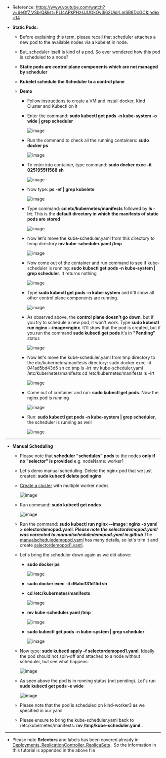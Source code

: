 - Reference: https://www.youtube.com/watch?v=6eGf7_VSbrQ&list=PLl4APkPHzsUUOkOv3i62UidrLmSB8DcGC&index=14

- **Static Pods:**
  - Before explaining this term, please recall that scheduler attaches a new pod to the available nodes via a kubelet in node. 

  - But, scheduler itself is kind of a pod. So ever wondered how this pod is scheduled to a node?

  - **Static pods are control plane components which are not managed by scheduler**

  - **Kubelet schedule the Scheduler to a control plane**   

  - **Demo**
    - Follow [instructions](https://github.com/Ajit1279/GCP_Learning/blob/main/Docker_K8S/K8S/KindClusters.md) to create a VM and install docker, Kind Cluster and Kubectl on it

    - Enter the command: **sudo kubectl get pods -n kube-system -o wide | grep scheduler**
 
      ![image](https://github.com/user-attachments/assets/49accdac-ae9f-4c32-abfa-92955beffb15)

    - Run the command to check all the running containers: **sudo docker ps**
 
      ![image](https://github.com/user-attachments/assets/e669add7-b282-4315-a164-ec26b5fe0227)

    - To enter into container, type command: **sudo docker exec -it 0251955f1588 sh**
 
      ![image](https://github.com/user-attachments/assets/98e7d788-4a0f-460f-9d08-a0310b569a90)

    - Now type: **ps -ef | grep kubelete**
 
      ![image](https://github.com/user-attachments/assets/7e955b93-9c4b-46de-a85d-9953183b15a3)
      
    - Type command: **cd etc/kubernetes/manifests** followed by **ls -lrt**. This is the **default directory in which the manifests of static pods are stored**
 
      ![image](https://github.com/user-attachments/assets/bb205a2d-f678-4e02-8477-a5daf4e3b767)

    - Now let's move the kube-scheduler.yaml from this directory to temp directory **mv kube-scheduler.yaml /tmp**
 
      ![image](https://github.com/user-attachments/assets/ddb82b14-d6ef-45e1-b337-117bc6f7a283)

    - Now come out of the container and run command to see if kube-scheduler is running: **sudo kubectl get pods -n kube-system | grep scheduler**. It returns nothing
 
      ![image](https://github.com/user-attachments/assets/7925b68e-e268-471c-b2ad-41d8e3a129fa)

    - Type **sudo kubectl get pods -n kube-system** and it'll show all other control plane components are running. 
 
      ![image](https://github.com/user-attachments/assets/0ea89d39-aab4-4ae8-9159-1c2690524a54)

    - As observed above, the **control plane doesn't go down**, but if you try to schedule a new pod, it won't work. Type **sudo kubectl run nginx --image=nginx**. It'll show that the pod is created, but if you run the command **sudo kubectl get pods** it's in **"Pending"** status
 
      ![image](https://github.com/user-attachments/assets/4212213b-a3cd-4169-aa35-1b61f23ccd98)

    - Now let's move the kube-scheduler.yaml from tmp directory to the etc/kubernetes/manifests directory:
      sudo docker exec -it 041ad5bd43d5 sh
      cd tmp
      ls -lrt
      mv kube-scheduler.yaml /etc/kubernetes/manifests
      cd /etc/kubernetes/manifests
      ls -lrt

      ![image](https://github.com/user-attachments/assets/371261aa-5a89-4656-bbe2-aa88f028063d)

    - Come out of container and run: **sudo kubectl get pods**. Now the nginx pod is running
 
      ![image](https://github.com/user-attachments/assets/81a85683-0555-476c-a85d-a4ca3e01ad43)

    - Run: **sudo kubectl get pods -n kube-system | grep scheduler**, the scheduler is running as well
 
      ![image](https://github.com/user-attachments/assets/61ab940c-992a-4f14-8e46-104424a2548b)

-------------------------------------------------------

- **Manual Scheduling**
  - Please note that **scheduler "schedules" pods** to the nodes **only if no "selector" is provided** e.g. nodeName: worker1

  - Let's demo manual scheduling. Delete the nginx pod that we just created: **sudo kubectl delete pod nginx**

  - [Create a cluster](https://github.com/Ajit1279/GCP_Learning/blob/main/Docker_K8S/K8S/KindClusters.md) with multiple worker nodes

    ![image](https://github.com/user-attachments/assets/7d4ca972-db54-49bf-aedc-9d2b8b4c48d3)

  - Run command: **sudo kubectl get nodes**

    ![image](https://github.com/user-attachments/assets/2e470b19-302f-4c03-bf41-1627689d1914)

  - Run the command: **sudo kubectl run nginx --image=nginx -o yaml > selectordemopod.yaml**. _**Please note the selectordemopod.yaml was corrected to manualscheduledemopod.yaml in github**_
    The [manualscheduledemopod.yaml](https://github.com/Ajit1279/GCP_Learning/blob/main/Docker_K8S/K8S/concepts/manualscheduledemopod.yaml) has many details, so let's trim it and create [selectordemopod1.yaml](https://github.com/Ajit1279/GCP_Learning/blob/main/Docker_K8S/K8S/concepts/manualscheduledemopod1.yaml). 

  - Let's bring the scheduler down again as we did above:
    - **sudo docker ps**
 
      ![image](https://github.com/user-attachments/assets/b6b26ee5-2677-4ab5-b4dd-721a51c58f1d)

    - **sudo docker exec -it d6abc131d15d sh**

    - **cd /etc/kubernetes/manifests**
 
      ![image](https://github.com/user-attachments/assets/08234388-6cb4-4cc2-8993-f1bd173ca31b)

    - **mv kube-scheduler.yaml /tmp**
 
      ![image](https://github.com/user-attachments/assets/cd4034d3-9253-4137-ac8b-6a62fae40606)

    - **sudo kubectl get pods -n kube-system | grep scheduler**
 
      ![image](https://github.com/user-attachments/assets/721109cc-1b58-4287-a98d-3d5d09b04b49)

  - Now type: **sudo kubectl apply -f selectordemopod1.yaml**. Ideally the pod should not spin-off and attached to a node without scheduler, but see what happens:

    ![image](https://github.com/user-attachments/assets/3ec6ff11-33d7-41cc-a90b-d9ff52c1253c)

  - As seen above the pod is in running status (not pending). Let's run **sudo kubectl get pods -o wide**

    ![image](https://github.com/user-attachments/assets/c284fc57-e5c0-4163-b60b-b05d031b8b6d)

  - Please note that the pod is scheduled on kind-worker3 as we specified in our yaml

  - Please ensure to bring the kube-scheduler.yaml back to /etc/kubernetes/manifests: **mv /tmp/kube-scheduler.yaml .**  

------------------------------------------------------- 

- Please note **Selectors** and labels has been covered already in [Deployments_ReplicationController_ReplicaSets](https://github.com/Ajit1279/GCP_Learning/blob/main/Docker_K8S/K8S/concepts/240908_Deployments_ReplicaSets_ReplicationController.md) . So the information in this tutorial is appended in the above file
